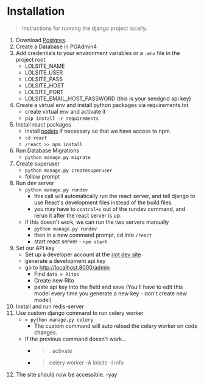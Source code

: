 # Installation

> Instructions for running the django project locally.

1. Download [Postgres](https://www.postgresql.org/).
2. Create a Database in PGAdmin4
3. Add credentials to your environment variables or a `.env` file in the project root
    - LOLSITE_NAME
    - LOLSITE_USER
    - LOLSITE_PASS
    - LOLSITE_HOST
    - LOLSITE_PORT
    - LOLSITE_EMAIL_HOST_PASSWORD (this is your sendgrid api key)
4. Create a virtual env and install python packages via requirements.txt
    - create virtual env and activate it
    - `pip install -r requirements`
5. Install react packages
    - install [nodejs](https://nodejs.org/en/) if necessary so that we have access to npm.
    - `cd react`
    - `/react >> npm install`
6. Run Database Migrations
    - `python manage.py migrate`
7. Create superuser
    - `python manage.py createsuperuser`
    - follow prompt
8. Run dev server
    - `python manage.py rundev`
        - this call will automatically run the react server, and tell django to use React's development files instead of the build files.
        - you may have to `control+c` out of the rundev command, and rerun it after the react server is up.
    - if this doesn't work, we can run the two servers manually
        - `python manage.py rundev`
        - then in a new command prompt, cd into `/react`
        - start react server - `npm start`
9. Set our API key
    - Set up a developer account at the [riot dev site](https://developer.riotgames.com/)
    - generate a development api key
    - go to [http://localhost:8000/admin](http://localhost:8000/admin)
        - Find `data > Ritos`
        - Create new Rito
        - paste api key into the field and save (You'll have to edit this model every time you generate a new key - don't create new model)
10. Install and run redis-server
11. Use custom django command to run celery worker
    - `> python manage.py celery`
        - The custom command will auto reload the celery worker on code changes.
    - If the previous command doesn't work...
        - > . activate <virtual env>
        - > celery worker -A lolsite -l info
12. The site should now be accessible. -yay
